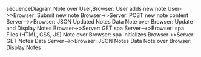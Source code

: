 sequenceDiagram
    Note over User,Browser: User adds new note
    User->>Browser: Submit new note
    Browser->>Server: POST new note content
    Server-->>Browser: JSON Updated Notes Data
    Note over Browser: Update and Display Notes
    Browser->>Server: GET spa
    Server-->>Browser: spa Files (HTML, CSS, JS)
    Note over Browser: spa initializes
    Browser->>Server: GET Notes Data
    Server-->>Browser: JSON Notes Data
    Note over Browser: Display Notes